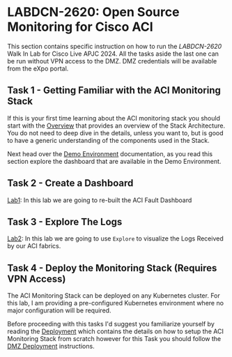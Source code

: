 # LABDCN-2620: Open Source Monitoring for Cisco ACI

This section contains specific instruction on how to run the *LABDCN-2620* Walk In Lab for Cisco Live APJC 2024. 
All the tasks aside the last one can be run without VPN access to the DMZ. 
DMZ credentials will be available from the eXpo portal. 


## Task 1 - Getting Familiar with the ACI Monitoring Stack

If this is your first time learning about the ACI monitoring stack you should start with the [Overview](overview.md) that provides an overview of the Stack Architecture.
You do not need to deep dive in the details, unless you want to, but is good to have a generic understanding of the components used in the Stack.

Next head over the [Demo Environment](../demo-environment.md) documentation, as you read this section explore the dashboard that are available in the Demo Environment.

## Task 2 - Create a Dashboard

[Lab1](../labs/lab1.md): In this lab we are going to re-built the ACI Fault Dashboard

## Task 3 - Explore The Logs

[Lab2](../labs/lab2.md): In this lab we are going to use `Explore` to visualize the Logs Received by our ACI fabrics. 

## Task 4 - Deploy the Monitoring Stack (Requires VPN Access)

The ACI Monitoring Stack can be deployed on any Kubernetes cluster. For this lab, I am providing a pre-configured Kubernetes environment where no major configuration will be required. 

Before proceeding with this tasks I'd suggest you familiarize yourself by reading the [Deployment](../deployment.md) which contains the details on how to setup the ACI Monitoring Stack from scratch however for this Task you should follow the [DMZ Deployment](dmz-deploy.md) instructions.
